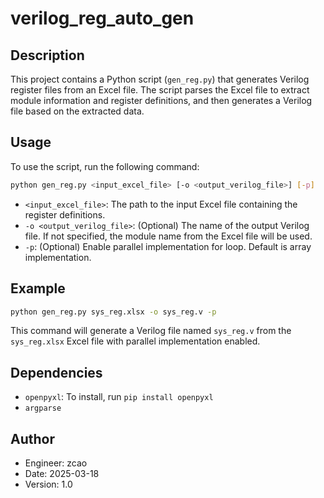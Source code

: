 # verilog_reg_auto_gen

## Description
This project contains a Python script (`gen_reg.py`) that generates Verilog register files from an Excel file. The script parses the Excel file to extract module information and register definitions, and then generates a Verilog file based on the extracted data.

## Usage
To use the script, run the following command:

```sh
python gen_reg.py <input_excel_file> [-o <output_verilog_file>] [-p]
```

- `<input_excel_file>`: The path to the input Excel file containing the register definitions.
- `-o <output_verilog_file>`: (Optional) The name of the output Verilog file. If not specified, the module name from the Excel file will be used.
- `-p`: (Optional) Enable parallel implementation for loop. Default is array implementation.

## Example
```sh
python gen_reg.py sys_reg.xlsx -o sys_reg.v -p
```

This command will generate a Verilog file named `sys_reg.v` from the `sys_reg.xlsx` Excel file with parallel implementation enabled.

## Dependencies
- `openpyxl`: To install, run `pip install openpyxl`
- `argparse`

## Author
- Engineer: zcao
- Date: 2025-03-18
- Version: 1.0

